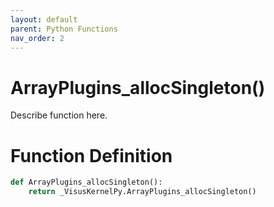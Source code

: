 ```yaml
---
layout: default
parent: Python Functions
nav_order: 2
---
```


# ArrayPlugins_allocSingleton()

Describe function here.

# Function Definition

```python
def ArrayPlugins_allocSingleton():
    return _VisusKernelPy.ArrayPlugins_allocSingleton()
```